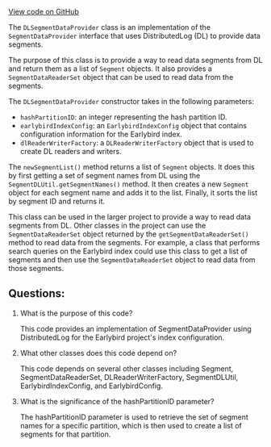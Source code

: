 [View code on GitHub](https://github.com/misbahsy/the-algorithm/src/java/com/twitter/search/earlybird/segment/DLSegmentDataProvider.java)

The `DLSegmentDataProvider` class is an implementation of the `SegmentDataProvider` interface that uses DistributedLog (DL) to provide data segments. 

The purpose of this class is to provide a way to read data segments from DL and return them as a list of `Segment` objects. It also provides a `SegmentDataReaderSet` object that can be used to read data from the segments.

The `DLSegmentDataProvider` constructor takes in the following parameters:
- `hashPartitionID`: an integer representing the hash partition ID.
- `earlybirdIndexConfig`: an `EarlybirdIndexConfig` object that contains configuration information for the Earlybird index.
- `dlReaderWriterFactory`: a `DLReaderWriterFactory` object that is used to create DL readers and writers.

The `newSegmentList()` method returns a list of `Segment` objects. It does this by first getting a set of segment names from DL using the `SegmentDLUtil.getSegmentNames()` method. It then creates a new `Segment` object for each segment name and adds it to the list. Finally, it sorts the list by segment ID and returns it.

This class can be used in the larger project to provide a way to read data segments from DL. Other classes in the project can use the `SegmentDataReaderSet` object returned by the `getSegmentDataReaderSet()` method to read data from the segments. For example, a class that performs search queries on the Earlybird index could use this class to get a list of segments and then use the `SegmentDataReaderSet` object to read data from those segments.
## Questions: 
 1. What is the purpose of this code?
    
    This code provides an implementation of SegmentDataProvider using DistributedLog for the Earlybird project's index configuration.

2. What other classes does this code depend on?
    
    This code depends on several other classes including Segment, SegmentDataReaderSet, DLReaderWriterFactory, SegmentDLUtil, EarlybirdIndexConfig, and EarlybirdConfig.

3. What is the significance of the hashPartitionID parameter?
    
    The hashPartitionID parameter is used to retrieve the set of segment names for a specific partition, which is then used to create a list of segments for that partition.